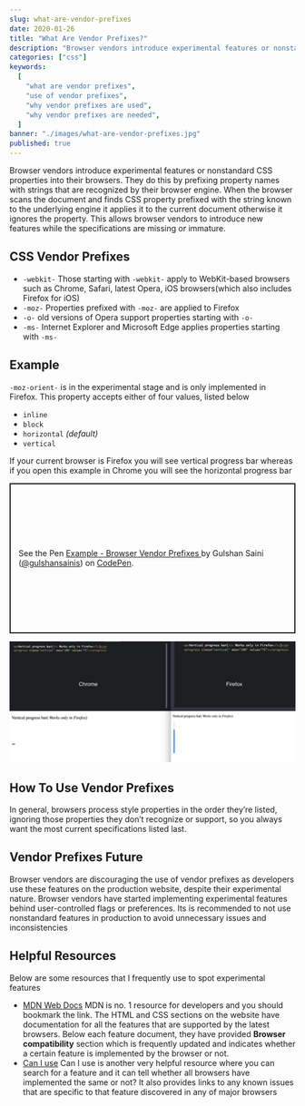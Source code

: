 ```yaml
---
slug: what-are-vendor-prefixes
date: 2020-01-26
title: "What Are Vendor Prefixes?"
description: "Browser vendors introduce experimental features or nonstandard CSS properties into their browsers."
categories: ["css"]
keywords:
  [
    "what are vendor prefixes",
    "use of vendor prefixes",
    "why vendor prefixes are used",
    "why vendor prefixes are needed",
  ]
banner: "./images/what-are-vendor-prefixes.jpg"
published: true
---
```


Browser vendors introduce experimental features or nonstandard CSS properties into their browsers. They do this by prefixing property names with strings that are recognized by their browser engine. When the browser scans the document and finds CSS property prefixed with the string known to the underlying engine it applies it to the current document otherwise it ignores the property. This allows browser vendors to introduce new features while the specifications are missing or immature.

## CSS Vendor Prefixes

- `-webkit-` Those starting with `-webkit-` apply to WebKit-based browsers such as Chrome, Safari, latest Opera, iOS browsers(which also includes Firefox for iOS)
- `-moz-` Properties prefixed with `-moz-` are applied to Firefox
- `-o-` old versions of Opera support properties starting with `-o-`
- `-ms-` Internet Explorer and Microsoft Edge applies properties starting with `-ms-`

## Example

`-moz-orient-` is in the experimental stage and is only implemented in Firefox. This property accepts either of four values, listed below

- `inline`
- `block`
- `horizontal` _(default)_
- `vertical`

If your current browser is Firefox you will see vertical progress bar whereas if you open this example in Chrome you will see the horizontal progress bar

<p class="codepen" data-height="265" data-theme-id="dark" data-default-tab="html,result" data-user="gulshansainis" data-slug-hash="povYYON" style="height: 265px; box-sizing: border-box; display: flex; align-items: center; justify-content: center; border: 2px solid; margin: 1em 0; padding: 1em;" data-pen-title="Example - Browser Vendor Prefixes ">
  <span>See the Pen <a href="https://codepen.io/gulshansainis/pen/povYYON">
  Example - Browser Vendor Prefixes </a> by Gulshan Saini (<a href="https://codepen.io/gulshansainis">@gulshansainis</a>)
  on <a href="https://codepen.io">CodePen</a>.</span>
</p>
<script async src="https://static.codepen.io/assets/embed/ei.js"></script>

![vendor prefix example](./images/what-are-vendor-prefixes-comparison.png "Comparison Chrome vs Firefox")

## How To Use Vendor Prefixes

In general, browsers process style properties in the order they’re listed, ignoring those properties they don’t recognize or support, so you always want the most current specifications listed last.

## Vendor Prefixes Future

Browser vendors are discouraging the use of vendor prefixes as developers use these features on the production website, despite their experimental nature. Browser vendors have started implementing experimental features behind user-controlled flags or preferences. Its is recommended to not use nonstandard features in production to avoid unnecessary issues and inconsistencies

## Helpful Resources

Below are some resources that I frequently use to spot experimental features

- [MDN Web Docs](https://developer.mozilla.org/en-US/) MDN is no. 1 resource for developers and you should bookmark the link. The HTML and CSS sections on the website have documentation for all the features that are supported by the latest browsers. Below each feature document, they have provided **Browser compatibility** section which is frequently updated and indicates whether a certain feature is implemented by the browser or not.
- [Can I use](https://caniuse.com/) Can I use is another very helpful resource where you can search for a feature and it can tell whether all browsers have implemented the same or not? It also provides links to any known issues that are specific to that feature discovered in any of major browsers
